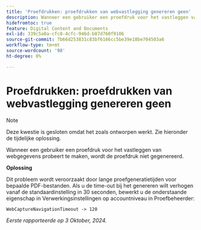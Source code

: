```yaml
---
title: 'Proefdrukken: proefdrukken van webvastlegging genereren geen'
description: Wanneer een gebruiker een proefdruk voor het vastleggen van webgegevens probeert te maken, wordt de proefdruk niet gegenereerd.
hidefromtoc: true
feature: Digital Content and Documents
exl-id: 339c5a0a-cfc8-4cfc-946d-b87d760f9106
source-git-commit: 7b66d253831c83bf6166cc5be39e18be704503a6
workflow-type: tm+mt
source-wordcount: '98'
ht-degree: 0%

---
```


# Proefdrukken: proefdrukken van webvastlegging genereren geen

>[!NOTE]
>
>Deze kwestie is gesloten omdat het zoals ontworpen werkt. Zie hieronder de tijdelijke oplossing.

Wanneer een gebruiker een proefdruk voor het vastleggen van webgegevens probeert te maken, wordt de proefdruk niet gegenereerd.

**Oplossing**

Dit probleem wordt veroorzaakt door lange proefgeneratietijden voor bepaalde PDF-bestanden. Als u de time-out bij het genereren wilt verhogen vanaf de standaardinstelling in 30 seconden, bewerkt u de onderstaande eigenschap in Verwerkingsinstellingen op accountniveau in Proefbeheerder:

`WebCaptureNavigationTimeout -> 120`

_Eerste rapporteerde op 3 Oktober, 2024._
